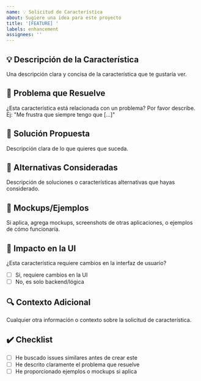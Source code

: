 ```yaml
---
name: 💡 Solicitud de Característica
about: Sugiere una idea para este proyecto
title: '[FEATURE] '
labels: enhancement
assignees: ''
---
```


## 💡 Descripción de la Característica

Una descripción clara y concisa de la característica que te gustaría ver.

## 🎯 Problema que Resuelve

¿Esta característica está relacionada con un problema? Por favor describe.
Ej: "Me frustra que siempre tengo que [...]"

## 🔧 Solución Propuesta

Descripción clara de lo que quieres que suceda.

## 🔀 Alternativas Consideradas

Descripción de soluciones o características alternativas que hayas considerado.

## 📸 Mockups/Ejemplos

Si aplica, agrega mockups, screenshots de otras aplicaciones, o ejemplos de cómo funcionaría.

## 🎨 Impacto en la UI

¿Esta característica requiere cambios en la interfaz de usuario?
- [ ] Sí, requiere cambios en la UI
- [ ] No, es solo backend/lógica

## 🔍 Contexto Adicional

Cualquier otra información o contexto sobre la solicitud de característica.

## ✔️ Checklist

- [ ] He buscado issues similares antes de crear este
- [ ] He descrito claramente el problema que resuelve
- [ ] He proporcionado ejemplos o mockups si aplica
